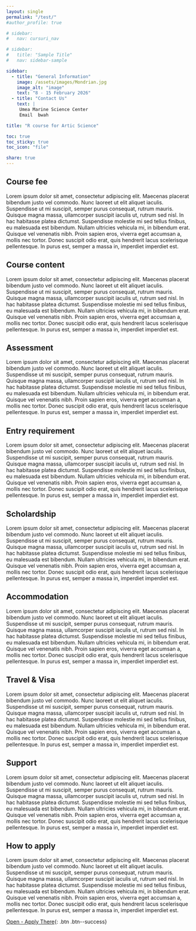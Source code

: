 ```yaml
---
layout: single
permalink: "/test/"
#author_profile: true

# sidebar:
#   nav: cursuri_nav

# sidebar:
#   title: "Sample Title"
#   nav: sidebar-sample

sidebar:
  - title: "General Information"
    image: /assets/images/Mondrian.jpg
    image_alt: "image"
    text: "8 - 15 February 2026"
  - title: "Contact Us"
    text: |
     Umea Marine Science Center
     Email  bwah

title: "R course for Artic Science"

toc: true
toc_sticky: true
toc_icon: "file"

share: true
---
```



## Course fee
Lorem ipsum dolor sit amet, consectetur adipiscing elit. Maecenas placerat bibendum justo vel commodo. Nunc laoreet ut elit aliquet iaculis. Suspendisse ut mi suscipit, semper purus consequat, rutrum mauris. Quisque magna massa, ullamcorper suscipit iaculis ut, rutrum sed nisl. In hac habitasse platea dictumst. Suspendisse molestie mi sed tellus finibus, eu malesuada est bibendum. Nullam ultricies vehicula mi, in bibendum erat. Quisque vel venenatis nibh. Proin sapien eros, viverra eget accumsan a, mollis nec tortor. Donec suscipit odio erat, quis hendrerit lacus scelerisque pellentesque. In purus est, semper a massa in, imperdiet imperdiet est.
## Course content
Lorem ipsum dolor sit amet, consectetur adipiscing elit. Maecenas placerat bibendum justo vel commodo. Nunc laoreet ut elit aliquet iaculis. Suspendisse ut mi suscipit, semper purus consequat, rutrum mauris. Quisque magna massa, ullamcorper suscipit iaculis ut, rutrum sed nisl. In hac habitasse platea dictumst. Suspendisse molestie mi sed tellus finibus, eu malesuada est bibendum. Nullam ultricies vehicula mi, in bibendum erat. Quisque vel venenatis nibh. Proin sapien eros, viverra eget accumsan a, mollis nec tortor. Donec suscipit odio erat, quis hendrerit lacus scelerisque pellentesque. In purus est, semper a massa in, imperdiet imperdiet est.
## Assessment
Lorem ipsum dolor sit amet, consectetur adipiscing elit. Maecenas placerat bibendum justo vel commodo. Nunc laoreet ut elit aliquet iaculis. Suspendisse ut mi suscipit, semper purus consequat, rutrum mauris. Quisque magna massa, ullamcorper suscipit iaculis ut, rutrum sed nisl. In hac habitasse platea dictumst. Suspendisse molestie mi sed tellus finibus, eu malesuada est bibendum. Nullam ultricies vehicula mi, in bibendum erat. Quisque vel venenatis nibh. Proin sapien eros, viverra eget accumsan a, mollis nec tortor. Donec suscipit odio erat, quis hendrerit lacus scelerisque pellentesque. In purus est, semper a massa in, imperdiet imperdiet est.
## Entry requirement
Lorem ipsum dolor sit amet, consectetur adipiscing elit. Maecenas placerat bibendum justo vel commodo. Nunc laoreet ut elit aliquet iaculis. Suspendisse ut mi suscipit, semper purus consequat, rutrum mauris. Quisque magna massa, ullamcorper suscipit iaculis ut, rutrum sed nisl. In hac habitasse platea dictumst. Suspendisse molestie mi sed tellus finibus, eu malesuada est bibendum. Nullam ultricies vehicula mi, in bibendum erat. Quisque vel venenatis nibh. Proin sapien eros, viverra eget accumsan a, mollis nec tortor. Donec suscipit odio erat, quis hendrerit lacus scelerisque pellentesque. In purus est, semper a massa in, imperdiet imperdiet est.
## Scholardship
Lorem ipsum dolor sit amet, consectetur adipiscing elit. Maecenas placerat bibendum justo vel commodo. Nunc laoreet ut elit aliquet iaculis. Suspendisse ut mi suscipit, semper purus consequat, rutrum mauris. Quisque magna massa, ullamcorper suscipit iaculis ut, rutrum sed nisl. In hac habitasse platea dictumst. Suspendisse molestie mi sed tellus finibus, eu malesuada est bibendum. Nullam ultricies vehicula mi, in bibendum erat. Quisque vel venenatis nibh. Proin sapien eros, viverra eget accumsan a, mollis nec tortor. Donec suscipit odio erat, quis hendrerit lacus scelerisque pellentesque. In purus est, semper a massa in, imperdiet imperdiet est.
## Accommodation
Lorem ipsum dolor sit amet, consectetur adipiscing elit. Maecenas placerat bibendum justo vel commodo. Nunc laoreet ut elit aliquet iaculis. Suspendisse ut mi suscipit, semper purus consequat, rutrum mauris. Quisque magna massa, ullamcorper suscipit iaculis ut, rutrum sed nisl. In hac habitasse platea dictumst. Suspendisse molestie mi sed tellus finibus, eu malesuada est bibendum. Nullam ultricies vehicula mi, in bibendum erat. Quisque vel venenatis nibh. Proin sapien eros, viverra eget accumsan a, mollis nec tortor. Donec suscipit odio erat, quis hendrerit lacus scelerisque pellentesque. In purus est, semper a massa in, imperdiet imperdiet est.
## Travel & Visa
Lorem ipsum dolor sit amet, consectetur adipiscing elit. Maecenas placerat bibendum justo vel commodo. Nunc laoreet ut elit aliquet iaculis. Suspendisse ut mi suscipit, semper purus consequat, rutrum mauris. Quisque magna massa, ullamcorper suscipit iaculis ut, rutrum sed nisl. In hac habitasse platea dictumst. Suspendisse molestie mi sed tellus finibus, eu malesuada est bibendum. Nullam ultricies vehicula mi, in bibendum erat. Quisque vel venenatis nibh. Proin sapien eros, viverra eget accumsan a, mollis nec tortor. Donec suscipit odio erat, quis hendrerit lacus scelerisque pellentesque. In purus est, semper a massa in, imperdiet imperdiet est.
## Support
Lorem ipsum dolor sit amet, consectetur adipiscing elit. Maecenas placerat bibendum justo vel commodo. Nunc laoreet ut elit aliquet iaculis. Suspendisse ut mi suscipit, semper purus consequat, rutrum mauris. Quisque magna massa, ullamcorper suscipit iaculis ut, rutrum sed nisl. In hac habitasse platea dictumst. Suspendisse molestie mi sed tellus finibus, eu malesuada est bibendum. Nullam ultricies vehicula mi, in bibendum erat. Quisque vel venenatis nibh. Proin sapien eros, viverra eget accumsan a, mollis nec tortor. Donec suscipit odio erat, quis hendrerit lacus scelerisque pellentesque. In purus est, semper a massa in, imperdiet imperdiet est.
## How to apply
Lorem ipsum dolor sit amet, consectetur adipiscing elit. Maecenas placerat bibendum justo vel commodo. Nunc laoreet ut elit aliquet iaculis. Suspendisse ut mi suscipit, semper purus consequat, rutrum mauris. Quisque magna massa, ullamcorper suscipit iaculis ut, rutrum sed nisl. In hac habitasse platea dictumst. Suspendisse molestie mi sed tellus finibus, eu malesuada est bibendum. Nullam ultricies vehicula mi, in bibendum erat. Quisque vel venenatis nibh. Proin sapien eros, viverra eget accumsan a, mollis nec tortor. Donec suscipit odio erat, quis hendrerit lacus scelerisque pellentesque. In purus est, semper a massa in, imperdiet imperdiet est. <br>

[Open - Apply There](#link){: .btn .btn--success}
